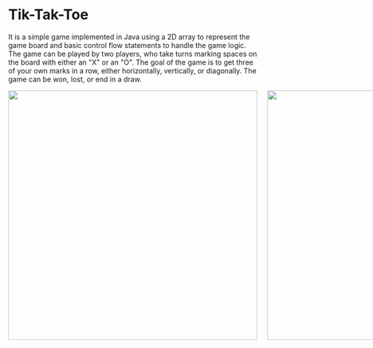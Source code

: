 # Tik-Tak-Toe

It is a simple game implemented in Java using a 2D array to represent the game board and basic control flow statements to handle the game logic. The game can be played by two players, who take turns marking spaces on the board with either an "X" or an "O". The goal of the game is to get three of your own marks in a row, either horizontally, vertically, or diagonally. The game can be won, lost, or end in a draw.

<div style="display:flex;">
      <img src="https://user-images.githubusercontent.com/61835955/177692822-360fd16e-93fb-47dd-9163-85bc2b67995c.png" width="500" style="margin-right:10px;"/>
      <img src="https://user-images.githubusercontent.com/61835955/177693028-f5f1e296-4186-4f38-ae2f-2c91b3808860.png" width="500" style="margin-left:10px;"/>
</div>



